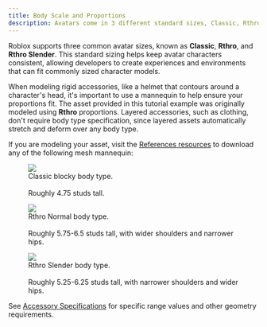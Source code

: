 ```yaml
---
title: Body Scale and Proportions
description: Avatars come in 3 different standard sizes, Classic, Rthro, Rthro Slender.
---
```


Roblox supports three common avatar sizes, known as **Classic**, **Rthro**, and **Rthro Slender**. This standard sizing helps keep avatar characters consistent, allowing developers to create experiences and environments that can fit commonly sized character models.

When modeling rigid accessories, like a helmet that contours around a character's head, it's important to use a mannequin to help ensure your proportions fit. The asset provided in this tutorial example was originally modeled using **Rthro** proportions. Layered accessories, such as clothing, don't require body type specification, since layered assets automatically stretch and deform over any body type.

If you are modeling your asset, visit the [References resources](../../avatar/resources.md#references) to download any of the following mesh mannequin:

<GridContainer numColumns="3">
<figure>
    <img src="../../assets/art/resources/Body-Scale-Classic.png" />
<figcaption>
Classic blocky body type. <br /><br /> Roughly 4.75 studs tall.
</figcaption>
</figure>
<figure>
    <img src="../../assets/art/resources/Body-Scale-Rthro-Normal.png" />
<figcaption>
Rthro Normal body type. <br /><br /> Roughly 5.75-6.5 studs tall, with wider shoulders and narrower hips.
</figcaption>
</figure>
<figure>
    <img src="../../assets/art/resources/Body-Scale-Rthro-Slender.png" />
<figcaption>
Rthro Slender body type. <br /><br /> Roughly 5.25-6.25 studs tall, with narrower shoulders and wider hips.
</figcaption>
</figure>
</GridContainer>

See [Accessory Specifications](../../art/accessories/specifications.md#geometry-and-budgets) for specific range values and other geometry requirements.
